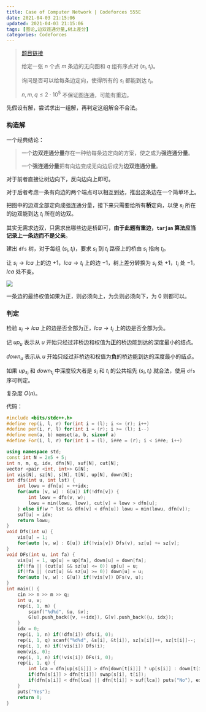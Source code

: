 ```yaml
---
title: Case of Computer Network | Codeforces 555E
date: 2021-04-03 21:15:06
updated: 2021-04-03 21:15:06
tags: [图论,边双连通分量,树上差分]
categories: Codeforces
---
```

> [题目链接](https://codeforces.com/contest/555/problem/E)
>
> 给定一张 $n$ 个点 $m$ 条边的无向图和 $q$ 组有序点对 $(s_i,t_i)$。
>
> 询问是否可以给每条边定向，使得所有的 $s_i$ 都能到达 $t_i$。
>
> $n,m,q \le 2 \cdot 10^5$ 不保证图连通，可能有重边。

先假设有解，尝试求出一组解，再判定这组解合不合法。

### 构造解

一个经典结论：

> 一个**边双连通分量**存在一种给每条边定向的方案，使之成为**强连通分量**。
>
> 一个**强连通分量**把有向边变成无向边后成为**边双连通分量**。

对于前者直接让树边向下，反向边向上即可。

对于后者考虑一条有向边的两个端点可以相互到达，推出这条边在一个简单环上。

把图中的边双全部定向成强连通分量，接下来只需要给所有**桥**定向，以使 $s_i$ 所在的边双能到达 $t_i$ 所在的边双。

其实无需求边双，只需求出哪些边是桥即可，**由于此题有重边，```tarjan``` 算法应当记录上一条边而不是父亲**。 

建出 ```dfs``` 树，对于每组 $(s_i,t_i)$，要求 $s_i$ 到 $t_i$ 路径上的桥由 $s_i$ 指向 $t_i$。

让 $s_i \rightarrow lca$ 上的边 $+1$，$lca \rightarrow t_i$ 上的边 $-1$，树上差分转换为 $s_i$ 处 $+1$，$t_i$ 处 $-1$，$lca$ 处不变。

![](https://i.loli.net/2021/04/03/t6zWCK1xuaEgcb5.png)

一条边的最终权值如果为正，则必须向上，为负则必须向下，为 $0$ 则都可以。

### 判定

检验 $s_i \rightarrow lca$ 上的边是否全部为正，$lca \rightarrow t_i$ 上的边是否全部为负。

记 $up_u$ 表示从 $u$ 开始只经过非桥边和权值为**正**的桥边能到达的深度最小的结点。

$down_u$ 表示从 $u$ 开始只经过非桥边和权值为**负**的桥边能到达的深度最小的结点。

如果 $up_{s_i}$ 和 $down_{t_i}$ 中深度较大者是 $s_i$ 和 $t_i$ 的公共祖先 $(s_i,t_i)$ 就合法，使用 ```dfs``` 序可判定。

复杂度 $O(n)$。

代码：

```cpp
#include <bits/stdc++.h>
#define rep(i, l, r) for(int i = (l); i <= (r); i++)
#define per(i, r, l) for(int i = (r); i >= (l); i--)
#define mem(a, b) memset(a, b, sizeof a)
#define For(i, l, r) for(int i = (l), i##e = (r); i < i##e; i++)

using namespace std;
const int N = 2e5 + 5;
int n, m, q, idx, dfn[N], suf[N], cut[N];
vector <pair <int, int>> G[N];
int vis[N], sz[N], s[N], t[N], up[N], down[N];
int dfs(int u, int lst) {
    int lowu = dfn[u] = ++idx;
    for(auto [v, w] : G[u]) if(!dfn[v]) {
        int lowv = dfs(v, w);
        lowu = min(lowu, lowv), cut[v] = lowv > dfn[u];
    } else if(w ^ lst && dfn[v] < dfn[u]) lowu = min(lowu, dfn[v]);
    suf[u] = idx;
    return lowu;
}
void Dfs(int u) {
    vis[u] = 1;
    for(auto [v, w] : G[u]) if(!vis[v]) Dfs(v), sz[u] += sz[v];
}
void DFs(int u, int fa) {
    vis[u] = 1, up[u] = up[fa], down[u] = down[fa];
    if(!fa || (cut[u] && sz[u] <= 0)) up[u] = u;
    if(!fa || (cut[u] && sz[u] >= 0)) down[u] = u;
    for(auto [v, w] : G[u]) if(!vis[v]) DFs(v, u);
}
int main() {
    cin >> n >> m >> q; 
    int u, v;
    rep(i, 1, m) {
        scanf("%d%d", &u, &v);
        G[u].push_back({v, ++idx}), G[v].push_back({u, idx});
    }
    idx = 0;
    rep(i, 1, n) if(!dfn[i]) dfs(i, 0);
    rep(i, 1, q) scanf("%d%d", &s[i], &t[i]), sz[s[i]]++, sz[t[i]]--;
    rep(i, 1, n) if(!vis[i]) Dfs(i);
    mem(vis, 0);
    rep(i, 1, n) if(!vis[i]) DFs(i, 0);
    rep(i, 1, q) {
        int lca = dfn[up[s[i]]] > dfn[down[t[i]]] ? up[s[i]] : down[t[i]];
        if(dfn[s[i]] > dfn[t[i]]) swap(s[i], t[i]);
        if(dfn[s[i]] < dfn[lca] || dfn[t[i]] > suf[lca]) puts("No"), exit(0);
    }
    puts("Yes");
    return 0;
}
```